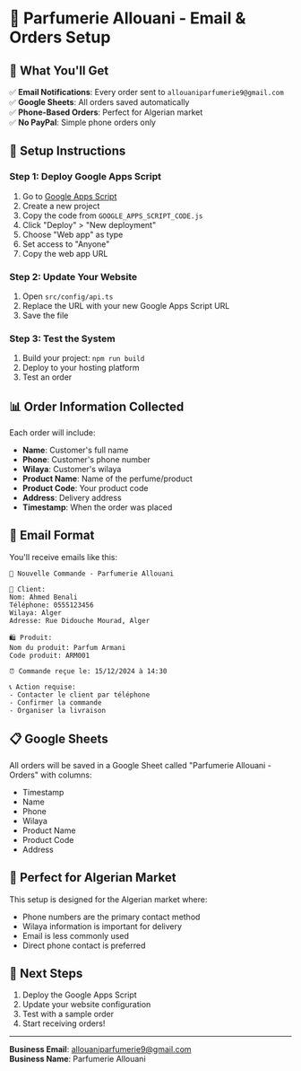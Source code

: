 # 🛒 Parfumerie Allouani - Email & Orders Setup

## 📧 What You'll Get

✅ **Email Notifications**: Every order sent to `allouaniparfumerie9@gmail.com`  
✅ **Google Sheets**: All orders saved automatically  
✅ **Phone-Based Orders**: Perfect for Algerian market  
✅ **No PayPal**: Simple phone orders only  

## 🔧 Setup Instructions

### Step 1: Deploy Google Apps Script
1. Go to [Google Apps Script](https://script.google.com)
2. Create a new project
3. Copy the code from `GOOGLE_APPS_SCRIPT_CODE.js`
4. Click "Deploy" > "New deployment"
5. Choose "Web app" as type
6. Set access to "Anyone"
7. Copy the web app URL

### Step 2: Update Your Website
1. Open `src/config/api.ts`
2. Replace the URL with your new Google Apps Script URL
3. Save the file

### Step 3: Test the System
1. Build your project: `npm run build`
2. Deploy to your hosting platform
3. Test an order

## 📊 Order Information Collected

Each order will include:
- **Name**: Customer's full name
- **Phone**: Customer's phone number
- **Wilaya**: Customer's wilaya
- **Product Name**: Name of the perfume/product
- **Product Code**: Your product code
- **Address**: Delivery address
- **Timestamp**: When the order was placed

## 📧 Email Format

You'll receive emails like this:

```
🛒 Nouvelle Commande - Parfumerie Allouani

👤 Client:
Nom: Ahmed Benali
Téléphone: 0555123456
Wilaya: Alger
Adresse: Rue Didouche Mourad, Alger

🛍️ Produit:
Nom du produit: Parfum Armani
Code produit: ARM001

⏰ Commande reçue le: 15/12/2024 à 14:30

📞 Action requise:
- Contacter le client par téléphone
- Confirmer la commande
- Organiser la livraison
```

## 📋 Google Sheets

All orders will be saved in a Google Sheet called "Parfumerie Allouani - Orders" with columns:
- Timestamp
- Name
- Phone
- Wilaya
- Product Name
- Product Code
- Address

## 🎯 Perfect for Algerian Market

This setup is designed for the Algerian market where:
- Phone numbers are the primary contact method
- Wilaya information is important for delivery
- Email is less commonly used
- Direct phone contact is preferred

## 🚀 Next Steps

1. Deploy the Google Apps Script
2. Update your website configuration
3. Test with a sample order
4. Start receiving orders!

---
**Business Email**: allouaniparfumerie9@gmail.com  
**Business Name**: Parfumerie Allouani
